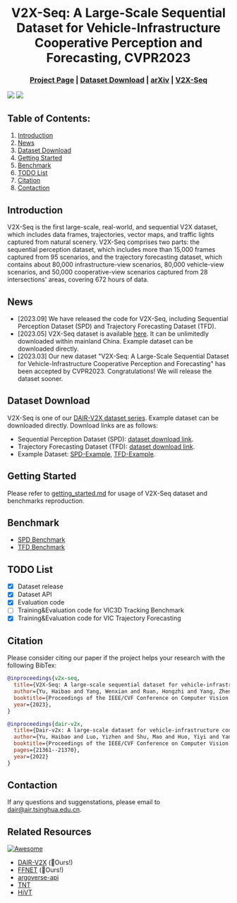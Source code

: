 <div align="center">   
  
# V2X-Seq: A Large-Scale Sequential Dataset for  Vehicle-Infrastructure Cooperative Perception and Forecasting, CVPR2023
</div> 

<h3 align="center">
    <a href="https://thudair.baai.ac.cn/index">Project Page</a> |
    <a href="#dataset">Dataset Download</a> |
    <a href="https://arxiv.org/abs/2305.05938">arXiv</a> |
    <a href="https://github.com/AIR-THU/DAIR-V2X-Seq/">V2X-Seq</a> 
</h3>

  ![](./resources/tracking-demo.gif "")
  ![](./resources/forecasting-demo.gif "")

## Table of Contents:
1. [Introduction](#introduction)
2. [News](#news)
3. [Dataset Download](#dataset)
4. [Getting Started](#start)
5. [Benchmark](#benchmark)
6. [TODO List](#todo)
7. [Citation](#citation)
8. [Contaction](#contaction)

## Introduction <a name="introduction"></a>
V2X-Seq is the first large-scale, real-world, and sequential V2X dataset, which includes data frames, trajectories, vector maps, and traffic lights captured from natural scenery. V2X-Seq comprises two parts: the sequential perception dataset, which includes more than 15,000 frames captured from 95 scenarios, and the trajectory forecasting dataset, which contains about 80,000 infrastructure-view scenarios, 80,000 vehicle-view scenarios, and 50,000 cooperative-view scenarios captured from 28 intersections' areas, covering 672 hours of data.

## News <a name="news"></a>
* [2023.09] We have released the code for V2X-Seq, including Sequential Perception Dataset (SPD) and Trajectory Forecasting Dataset (TFD).
* [2023.05] V2X-Seq dataset is available [here](https://thudair.baai.ac.cn/index). It can be unlimitedly downloaded within mainland China. Example dataset can be downloaded directly. 
* [2023.03] Our new dataset "V2X-Seq: A Large-Scale Sequential Dataset for Vehicle-Infrastructure Cooperative Perception and Forecasting" has been accepted by CVPR2023. Congratulations! We will release the dataset sooner. 

## Dataset Download <a name="dataset"></a>

V2X-Seq is one of our [DAIR-V2X dataset series](https://thudair.baai.ac.cn/index). Example dataset can be downloaded directly. Download links are as follows:

- Sequential Perception Dataset (SPD): [dataset download link](https://thudair.baai.ac.cn/coop-forecast).
- Trajectory Forecasting Dataset (TFD): [dataset download link](https://thudair.baai.ac.cn/cooplocus).
- Example Dataset: [SPD-Example](https://drive.google.com/file/d/1gjOmGEBMcipvDzu2zOrO9ex_OscUZMYY/view?usp=drive_link), [TFD-Example](https://drive.google.com/file/d/1-Ri92z6rkH14vAOFOx5xhfzvFxBptgAA/view?usp=drive_link).

## Getting Started <a name="start"></a>
Please refer to [getting_started.md](docs/get_started.md) for usage of V2X-Seq dataset and benchmarks reproduction.

## Benchmark <a name="benchmark"></a>
- [SPD Benchmark](https://github.com/AIR-THU/DAIR-V2X/configs/vic3d-tracking)
- [TFD Benchmark](docs/benchmarks/vic-traj-forecasting)

## TODO List <a name="todo"></a>
- [x] Dataset release
- [x] Dataset API
- [x] Evaluation code
- [ ] Training&Evaluation code for VIC3D Tracking Benchmark
- [x] Training&Evaluation code for VIC Trajectory Forecasting

## Citation <a name="citation"></a>
Please consider citing our paper if the project helps your research with the following BibTex:
```bibtex
@inproceedings{v2x-seq,
  title={V2X-Seq: A large-scale sequential dataset for vehicle-infrastructure cooperative perception and forecasting},
  author={Yu, Haibao and Yang, Wenxian and Ruan, Hongzhi and Yang, Zhenwei and Tang, Yingjuan and Gao, Xu and Hao, Xin and Shi, Yifeng and Pan, Yifeng and Sun, Ning and Song, Juan and Yuan, Jirui and Luo, Ping and Nie, Zaiqing},
  booktitle={Proceedings of the IEEE/CVF Conference on Computer Vision and Pattern Recognition},
  year={2023},
}
```
```bibtex
@inproceedings{dair-v2x,
  title={Dair-v2x: A large-scale dataset for vehicle-infrastructure cooperative 3d object detection},
  author={Yu, Haibao and Luo, Yizhen and Shu, Mao and Huo, Yiyi and Yang, Zebang and Shi, Yifeng and Guo, Zhenglong and Li, Hanyu and Hu, Xing and Yuan, Jirui and Nie, Zaiqing},
  booktitle={Proceedings of the IEEE/CVF Conference on Computer Vision and Pattern Recognition},
  pages={21361--21370},
  year={2022}
}
```

## Contaction <a name="contaction"></a>

If any questions and suggenstations, please email to dair@air.tsinghua.edu.cn. 

## Related Resources <a name="related"></a>

[![Awesome](https://awesome.re/badge.svg)](https://awesome.re)

- [DAIR-V2X](https://github.com/AIR-THU/DAIR-V2X) (:rocket:Ours!)
- [FFNET](https://github.com/haibao-yu/FFNet-VIC3D) (:rocket:Ours!)
- [argoverse-api](https://github.com/argoverse/argoverse-api)
- [TNT](https://github.com/pytorch/tnt)
- [HiVT](https://github.com/ZikangZhou/HiVT)
